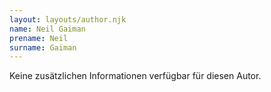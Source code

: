 ```yaml
---
layout: layouts/author.njk
name: Neil Gaiman
prename: Neil
surname: Gaiman
---
```

Keine zusätzlichen Informationen verfügbar für diesen Autor.
